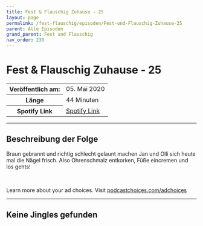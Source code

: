 ```yaml
---
title: Fest & Flauschig Zuhause - 25
layout: page
permalink: /fest-flauschig/episoden/Fest-und-Flauschig-Zuhause-25
parent: Alle Episoden
grand_parent: Fest und Flauschig
nav_order: 230
---
```


# Fest & Flauschig Zuhause - 25
<table class="resp-table dcf-table dcf-table-responsive dcf-table-bordered dcf-table-striped dcf-w-100%">
                    <tbody>
                        <tr>
                            <th scope="row">Veröffentlich am:</th>
                            <td data-label="Veröffentlich am:">05. Mai 2020</td>
                        </tr>
                        <tr>
                            <th scope="row">Länge </th>
                            <td data-label="Länge ">44 Minuten</td>
                        </tr><tr>
                                <th scope="row">Spotify Link</th>
                                <td data-label="Spotify Link"><a href="https://open.spotify.com/episode/6SD3qi7E0f7RgiltDCGzq4">Spotify Link</a></td>
                            </tr></tbody>
                </table>

***

## Beschreibung der Folge

<div>
Braun gebrannt und richtig schlecht gelaunt machen Jan und Olli sich heute mal die Nägel frisch. Also Ohrenschmalz entkorken, Füße eincremen und los gehts! <br> <p><br></p><p> </p><p>Learn more about your ad choices. Visit <a href="https://podcastchoices.com/adchoices">podcastchoices.com/adchoices</a></p>  
</div>

***

## Keine Jingles gefunden